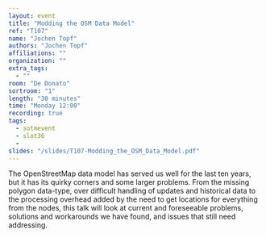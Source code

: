 ```yaml
---
layout: event
title: "Modding the OSM Data Model"
ref: "T107"
name: "Jochen Topf"
authors: "Jochen Topf"
affiliations: ""
organization: ""
extra_tags:
  - ""
room: "De Donato"
sortroom: "1"
length: "30 minutes"
time: "Monday 12:00"
recording: true
tags:
  - sotmevent
  - slot36
  - 
slides: "/slides/T107-Modding_the_OSM_Data_Model.pdf"
---
```

The OpenStreetMap data model has served us well for the
last ten years, but it has its quirky corners and some larger problems.
From the missing polygon data-type, over difficult handling of updates
and historical data to the processing overhead added by the need to get
locations for everything from the nodes, this talk will look at current
and foreseeable problems, solutions and workarounds we have found, and
issues that still need addressing.